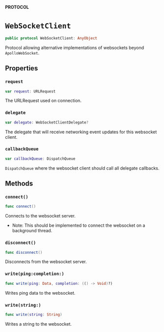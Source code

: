 **PROTOCOL**

# `WebSocketClient`

```swift
public protocol WebSocketClient: AnyObject
```

Protocol allowing alternative implementations of websockets beyond `ApolloWebSocket`.

## Properties
### `request`

```swift
var request: URLRequest
```

The URLRequest used on connection.

### `delegate`

```swift
var delegate: WebSocketClientDelegate?
```

The delegate that will receive networking event updates for this websocket client.

### `callbackQueue`

```swift
var callbackQueue: DispatchQueue
```

`DispatchQueue` where the websocket client should call all delegate callbacks.

## Methods
### `connect()`

```swift
func connect()
```

Connects to the websocket server.

- Note: This should be implemented to connect the websocket on a background thread.

### `disconnect()`

```swift
func disconnect()
```

Disconnects from the websocket server.

### `write(ping:completion:)`

```swift
func write(ping: Data, completion: (() -> Void)?)
```

Writes ping data to the websocket.

### `write(string:)`

```swift
func write(string: String)
```

Writes a string to the websocket.

